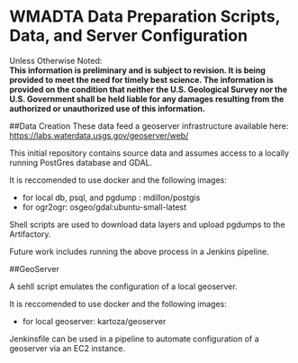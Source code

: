 # WMADTA Data Preparation Scripts, Data, and Server Configuration

Unless Otherwise Noted:  
**This information is preliminary and is subject to revision. It is being provided to meet 
the need for timely best science. The information is provided on the condition that neither 
the U.S. Geological Survey nor the U.S. Government shall be held liable for any damages resulting 
from the authorized or unauthorized use of this information.**

##Data Creation
These data feed a geoserver infrastructure available here: https://labs.waterdata.usgs.gov/geoserver/web/

This initial repository contains source data and assumes access to a locally running PostGres database and GDAL.

It is reccomended to use docker and the following images:

- for local db, psql, and pgdump : mdillon/postgis
- for ogr2ogr: osgeo/gdal:ubuntu-small-latest

Shell scripts are used to download data layers and upload pgdumps to the Artifactory.

Future work includes running the above process in a Jenkins pipeline.

##GeoServer

A sehll script emulates the configuration of a local geoserver.

It is reccomended to use docker and the following images:

- for local geoserver: kartoza/geoserver

Jenkinsfile can be used in a pipeline to automate configuration of a geoserver via an EC2 instance.